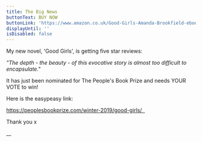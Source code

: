 ```yaml
---
title: The Big News
buttonText: BUY NOW
buttonLink: 'https://www.amazon.co.uk/Good-Girls-Amanda-Brookfield-ebook/dp/B07V2XF69J'
displayUntil: ''
isDisabled: false
---
```

My new novel, 'Good Girls', is getting five star reviews: 

_"The depth - the beauty - of this evocative story is almost too difficult to encapsulate."_

It has just been nominated for The People's Book Prize and needs YOUR VOTE to win!

Here is the easypeasy link:

https://peoplesbookprize.com/winter-2019/good-girls/  

Thank you x

__

